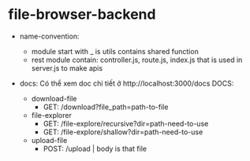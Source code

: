 # file-browser-backend

+ name-convention:
  + module start with _ is utils contains shared function
  + rest module contain: controller.js, route.js, index.js that is used in server.js to make apis

+ docs: Có thể xem doc chi tiết ở http://localhost:3000/docs
DOCS:
  + download-file
    - GET: /download?file_path=path-to-file
  + file-explorer
    - GET: /file-explore/recursive?dir=path-need-to-use
    - GET: /file-explore/shallow?dir=path-need-to-use
  + upload-file
    - POST: /upload    | body is that file
